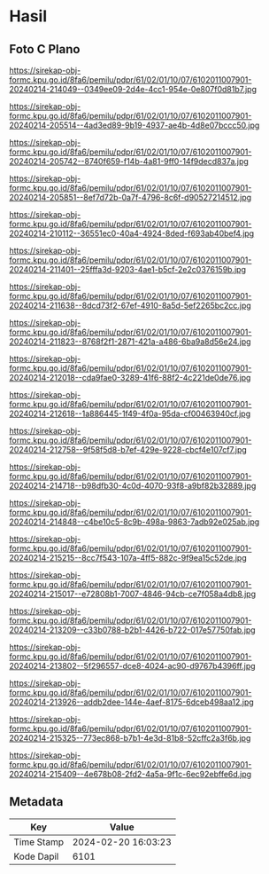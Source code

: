 # Hasil

## Foto C Plano

https://sirekap-obj-formc.kpu.go.id/8fa6/pemilu/pdpr/61/02/01/10/07/6102011007901-20240214-214049--0349ee09-2d4e-4cc1-954e-0e807f0d81b7.jpg

https://sirekap-obj-formc.kpu.go.id/8fa6/pemilu/pdpr/61/02/01/10/07/6102011007901-20240214-205514--4ad3ed89-9b19-4937-ae4b-4d8e07bccc50.jpg

https://sirekap-obj-formc.kpu.go.id/8fa6/pemilu/pdpr/61/02/01/10/07/6102011007901-20240214-205742--8740f659-f14b-4a81-9ff0-14f9decd837a.jpg

https://sirekap-obj-formc.kpu.go.id/8fa6/pemilu/pdpr/61/02/01/10/07/6102011007901-20240214-205851--8ef7d72b-0a7f-4796-8c6f-d90527214512.jpg

https://sirekap-obj-formc.kpu.go.id/8fa6/pemilu/pdpr/61/02/01/10/07/6102011007901-20240214-210112--36551ec0-40a4-4924-8ded-f693ab40bef4.jpg

https://sirekap-obj-formc.kpu.go.id/8fa6/pemilu/pdpr/61/02/01/10/07/6102011007901-20240214-211401--25fffa3d-9203-4ae1-b5cf-2e2c0376159b.jpg

https://sirekap-obj-formc.kpu.go.id/8fa6/pemilu/pdpr/61/02/01/10/07/6102011007901-20240214-211638--8dcd73f2-67ef-4910-8a5d-5ef2265bc2cc.jpg

https://sirekap-obj-formc.kpu.go.id/8fa6/pemilu/pdpr/61/02/01/10/07/6102011007901-20240214-211823--8768f2f1-2871-421a-a486-6ba9a8d56e24.jpg

https://sirekap-obj-formc.kpu.go.id/8fa6/pemilu/pdpr/61/02/01/10/07/6102011007901-20240214-212018--cda9fae0-3289-41f6-88f2-4c221de0de76.jpg

https://sirekap-obj-formc.kpu.go.id/8fa6/pemilu/pdpr/61/02/01/10/07/6102011007901-20240214-212618--1a886445-1f49-4f0a-95da-cf00463940cf.jpg

https://sirekap-obj-formc.kpu.go.id/8fa6/pemilu/pdpr/61/02/01/10/07/6102011007901-20240214-212758--9f58f5d8-b7ef-429e-9228-cbcf4e107cf7.jpg

https://sirekap-obj-formc.kpu.go.id/8fa6/pemilu/pdpr/61/02/01/10/07/6102011007901-20240214-214718--b98dfb30-4c0d-4070-93f8-a9bf82b32889.jpg

https://sirekap-obj-formc.kpu.go.id/8fa6/pemilu/pdpr/61/02/01/10/07/6102011007901-20240214-214848--c4be10c5-8c9b-498a-9863-7adb92e025ab.jpg

https://sirekap-obj-formc.kpu.go.id/8fa6/pemilu/pdpr/61/02/01/10/07/6102011007901-20240214-215215--8cc7f543-107a-4ff5-882c-9f9ea15c52de.jpg

https://sirekap-obj-formc.kpu.go.id/8fa6/pemilu/pdpr/61/02/01/10/07/6102011007901-20240214-215017--e72808b1-7007-4846-94cb-ce7f058a4db8.jpg

https://sirekap-obj-formc.kpu.go.id/8fa6/pemilu/pdpr/61/02/01/10/07/6102011007901-20240214-213209--c33b0788-b2b1-4426-b722-017e57750fab.jpg

https://sirekap-obj-formc.kpu.go.id/8fa6/pemilu/pdpr/61/02/01/10/07/6102011007901-20240214-213802--5f296557-dce8-4024-ac90-d9767b4396ff.jpg

https://sirekap-obj-formc.kpu.go.id/8fa6/pemilu/pdpr/61/02/01/10/07/6102011007901-20240214-213926--addb2dee-144e-4aef-8175-6dceb498aa12.jpg

https://sirekap-obj-formc.kpu.go.id/8fa6/pemilu/pdpr/61/02/01/10/07/6102011007901-20240214-215325--773ec868-b7b1-4e3d-81b8-52cffc2a3f6b.jpg

https://sirekap-obj-formc.kpu.go.id/8fa6/pemilu/pdpr/61/02/01/10/07/6102011007901-20240214-215409--4e678b08-2fd2-4a5a-9f1c-6ec92ebffe6d.jpg


## Metadata

| Key        | Value               |
| ---------- | ------------------- |
| Time Stamp | 2024-02-20 16:03:23 |
| Kode Dapil | 6101                |



